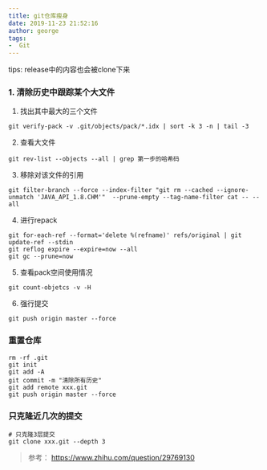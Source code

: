 ```yaml
---
title: git仓库瘦身
date: 2019-11-23 21:52:16
author: george
tags:
-  Git
---
```

tips: release中的内容也会被clone下来
### 1. 清除历史中跟踪某个大文件
1. 找出其中最大的三个文件
```
git verify-pack -v .git/objects/pack/*.idx | sort -k 3 -n | tail -3
```
2. 查看大文件
```
git rev-list --objects --all | grep 第一步的哈希码
```
3. 移除对该文件的引用
```
git filter-branch --force --index-filter "git rm --cached --ignore-unmatch 'JAVA_API_1.8.CHM'"  --prune-empty --tag-name-filter cat -- --all
```
4. 进行repack
```
git for-each-ref --format='delete %(refname)' refs/original | git update-ref --stdin
git reflog expire --expire=now --all
git gc --prune=now

```
5. 查看pack空间使用情况
```
git count-objetcs -v -H
```
6. 强行提交
```
git push origin master --force

```

### 重置仓库

```
rm -rf .git
git init
git add -A
git commit -m "清除所有历史"
git add remote xxx.git 
git push origin master --force
```
### 只克隆近几次的提交
```
# 只克隆3层提交
git clone xxx.git --depth 3
```

>参考： https://www.zhihu.com/question/29769130 
>

